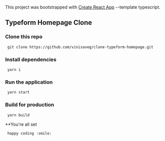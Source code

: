 This project was bootstrapped with [Create React App](https://github.com/facebook/create-react-app) --template typescript.

## Typeform Homepage Clone

### Clone this repo

` git clone https://github.com/vinisaveg/clone-typeform-homepage.git`

### Install dependencies

` yarn i`

### Run the application

` yarn start`

### Build for production

` yarn build`

**You're all set

` happy coding :smile:`
